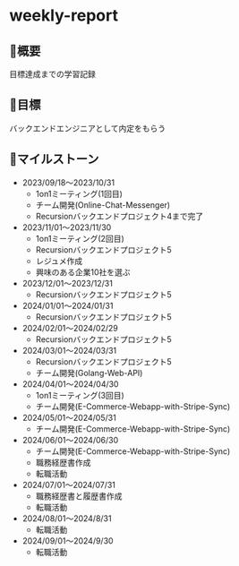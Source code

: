 # weekly-report

## 🌱概要

目標達成までの学習記録

## 🚀目標

バックエンドエンジニアとして内定をもらう

## 📆マイルストーン

- 2023/09/18〜2023/10/31
    - 1on1ミーティング(1回目)
    - チーム開発(Online-Chat-Messenger)
    - Recursionバックエンドプロジェクト4まで完了
- 2023/11/01〜2023/11/30
    - 1on1ミーティング(2回目)
    - Recursionバックエンドプロジェクト5
    - レジュメ作成
    - 興味のある企業10社を選ぶ
- 2023/12/01〜2023/12/31
    - Recursionバックエンドプロジェクト5
- 2024/01/01〜2024/01/31
    - Recursionバックエンドプロジェクト5
- 2024/02/01〜2024/02/29
    - Recursionバックエンドプロジェクト5
- 2024/03/01〜2024/03/31
    - Recursionバックエンドプロジェクト5
    - チーム開発(Golang-Web-API)
- 2024/04/01〜2024/04/30
    - 1on1ミーティング(3回目)
    - チーム開発(E-Commerce-Webapp-with-Stripe-Sync)
- 2024/05/01〜2024/05/31
    - チーム開発(E-Commerce-Webapp-with-Stripe-Sync)
- 2024/06/01〜2024/06/30
    - チーム開発(E-Commerce-Webapp-with-Stripe-Sync)
    - 職務経歴書作成
    - 転職活動
- 2024/07/01〜2024/07/31
    - 職務経歴書と履歴書作成
    - 転職活動
- 2024/08/01〜2024/8/31
    - 転職活動
- 2024/09/01〜2024/9/30
    - 転職活動
